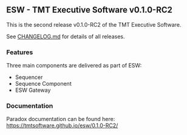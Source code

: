 ## ESW - TMT Executive Software v0.1.0-RC2

This is the second release v0.1.0-RC2 of the TMT Executive Software.

See [CHANGELOG.md](CHANGELOG.md) for details of all releases.

### Features
Three main components are delivered as part of ESW:
* Sequencer
* Sequence Component
* ESW Gateway

### Documentation

Paradox documentation can be found here: https://tmtsoftware.github.io/esw/0.1.0-RC2/